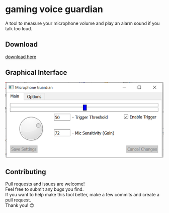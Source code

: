 # gaming voice guardian

A tool to measure your microphone volume and play an alarm sound if you talk too loud.

## Download 

[download here](https://github.com/Novecento99/gaming-voice-guardian/releases/download/v1/soundMonitor.exe)

##  Graphical Interface

![alt text](GUIv1.png)

## Contributing

Pull requests and issues are welcome!  
Feel free to submit any bugs you find.  
If you want to help make this tool better, make a few commits and create a pull request.  
Thank you! 😊
